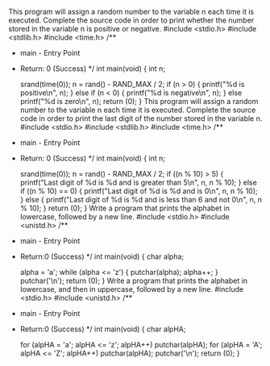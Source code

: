 This program will assign a random number to the variable n each time it is executed. Complete the source code in order to print whether the number stored in the variable n is positive or negative.
#include <stdio.h>
#include <stdlib.h>
#include <time.h>
/**
 * main - Entry Point
 * Return: 0 (Success)
 */
int main(void)
{
	int n;

	srand(time(0));
	n = rand() - RAND_MAX / 2;
	if (n > 0)
	{
		printf("%d is positive\n", n);
	}
	else if (n < 0)
	{
		printf("%d is negative\n", n);
	}
	else
		printf("%d is zero\n", n);
	return (0);
}
This program will assign a random number to the variable n each time it is executed. Complete the source code in order to print the last digit of the number stored in the variable n.
#include <stdio.h>
#include <stdlib.h>
#include <time.h>
/**
 * main - Entry Point
 * Return: 0 (Success)
 */
int main(void)
{
	int n;

	srand(time(0));
	n = rand() - RAND_MAX / 2;
	if ((n % 10) > 5)
	{
		printf("Last digit of %d is %d and is greater than 5\n", n, n % 10);
	}
	else if ((n % 10) == 0)
	{
		printf("Last digit of %d is %d and is 0\n", n, n % 10);
	}
	else
	{
		printf("Last digit of %d is %d and is less than 6 and not 0\n", n, n % 10);
	}
	return (0);
}
Write a program that prints the alphabet in lowercase, followed by a new line.
#include <stdio.h>
#include <unistd.h>
/**
 * main - Entry Point
 * Return:0 (Success)
 */
int main(void)
{
	char alpha;

	alpha = 'a';
	while (alpha <= 'z')
	{
		putchar(alpha);
		alpha++;
	}
	putchar('\n');
	return (0);
}
Write a program that prints the alphabet in lowercase, and then in uppercase, followed by a new line.
#include <stdio.h>
#include <unistd.h>
/**
 * main - Entry Point
 * Return:0 (Success)
 */
int main(void)
{
	char alpHA;

	for (alpHA = 'a'; alpHA <= 'z'; alpHA++)
		putchar(alpHA);
	for (alpHA = 'A'; alpHA <= 'Z'; alpHA++)
		putchar(alpHA);
	putchar('\n');
	return (0);
}
